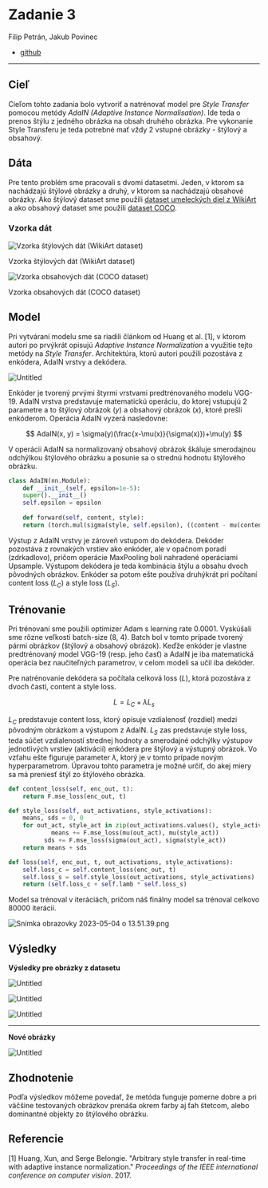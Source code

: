 # Zadanie 3

Filip Petrán, Jakub Povinec

- [github](https://github.com/ns-super-team/assignment-3)

---

## Cieľ

Cieľom tohto zadania bolo vytvoriť a natrénovať model pre *Style Transfer* pomocou metódy *AdaIN (Adaptive Instance Normalisation)*. Ide teda o prenos štýlu z jedného obrázka na obsah druhého obrázka. Pre vykonanie Style Transferu je teda potrebné mať vždy 2 vstupné obrázky - štýlový a obsahový.

## Dáta

Pre tento problém sme pracovali s dvomi datasetmi. Jeden, v ktorom sa nachádzajú štýlové obrázky a druhý, v ktorom sa nachádzajú obsahové obrázky. Ako štýlový dataset sme použili [dataset umeleckých diel z WikiArt](https://www.kaggle.com/competitions/painter-by-numbers/data) a ako obsahový dataset sme použili [dataset COCO](https://cocodataset.org/#download).

### Vzorka dát

![Vzorka štýlových dát (WikiArt dataset)](imgs/Untitled.png)

Vzorka štýlových dát (WikiArt dataset)

![Vzorka obsahových dát (COCO dataset)](imgs/Untitled%201.png)

Vzorka obsahových dát (COCO dataset)

## **Model**

Pri vytváraní modelu sme sa riadili článkom od Huang et al. [1], v ktorom autori po prvýkrát opisujú *Adaptive Instance Normalization* a využitie tejto metódy na *Style Transfer*. Architektúra, ktorú autori použili pozostáva z enkódera, AdaIN vrstvy a dekódera.

![Untitled](imgs/Untitled%202.png)

Enkóder je tvorený prvými štyrmi vrstvami predtrénovaného modelu VGG-19. AdaIN vrstva predstavuje matematickú operáciu, do ktorej vstupujú 2 parametre a to štýlový obrázok ($y$) a obsahový obrázok ($x$), ktoré prešli enkóderom. Operácia AdaIN vyzerá nasledovne:

$$
AdaIN(x, y) = \sigma(y)(\frac{x-\mu(x)}{\sigma(x)})+\mu(y)
$$

V operácii AdaIN sa normalizovaný obsahový obrázok škáluje smerodajnou odchýlkou štýlového obrázku a posunie sa o strednú hodnotu štýlového obrázku.

```python
class AdaIN(nn.Module):
	def __init__(self, epsilon=1e-5):
    super().__init__()
    self.epsilon = epsilon
	
	def forward(self, content, style):
    return (torch.mul(sigma(style, self.epsilon), ((content - mu(content)) / sigma(content, self.epsilon))) + mu(style))
```

Výstup z AdaIN vrstvy je zároveň vstupom do dekódera. Dekóder pozostáva z rovnakých vrstiev ako enkóder, ale v opačnom poradí (zdrkadlovo), pričom operácie MaxPooling boli nahradené operáciami Upsample. Výstupom dekódera je teda kombinácia štýlu a obsahu dvoch pôvodných obrázkov. Enkóder sa potom ešte používa druhýkrát pri počítaní content loss ($L_C$) a style loss ($L_S$).

## Trénovanie

Pri trénovaní sme použili optimizer Adam s learning rate 0.0001. Vyskúšali sme rôzne veľkosti batch-size (8, 4). Batch bol v tomto prípade tvorený pármi obrázkov (štýlový a obsahový obrázok). Keďže enkóder je vlastne predtrénovaný model VGG-19 (resp. jeho časť) a AdaIN je iba matematická operácia bez naučiteľných parametrov, v celom modeli sa učil iba dekóder. 

Pre natrénovanie dekódera sa počítala celková loss ($L$), ktorá pozostáva z dvoch častí, content a style loss.

$$
L=L_C+\lambda L_s
$$

$L_C$ predstavuje content loss, ktorý opisuje vzdialenosť (rozdiel) medzi pôvodným obrázkom a výstupom z AdaIN. $L_S$ zas predstavuje style loss, teda súčet vzdialeností strednej hodnoty a smerodajné odchýlky výstupov jednotlivých vrstiev (aktivácií) enkódera pre štýlový a výstupný obrázok. Vo vzťahu ešte figuruje parameter $\lambda$, ktorý je v tomto prípade novým hyperparametrom. Úpravou tohto parametra je možné určiť, do akej miery sa má preniesť štýl zo štýlového obrázka.

```python
def content_loss(self, enc_out, t):
	return F.mse_loss(enc_out, t)

def style_loss(self, out_activations, style_activations):
	means, sds = 0, 0
	for out_act, style_act in zip(out_activations.values(), style_activations.values()):
			means += F.mse_loss(mu(out_act), mu(style_act))
		  sds += F.mse_loss(sigma(out_act), sigma(style_act))
	return means + sds

def loss(self, enc_out, t, out_activations, style_activations):
	self.loss_c = self.content_loss(enc_out, t)
	self.loss_s = self.style_loss(out_activations, style_activations)        
	return (self.loss_c + self.lamb * self.loss_s)
```

Model sa trénoval v iteráciách, pričom náš finálny model sa trénoval celkovo 80000 iterácií.

![Snímka obrazovky 2023-05-04 o 13.51.39.png](imgs/Snmka_obrazovky_2023-05-04_o_13.51.39.png)

## Výsledky

**Výsledky pre obrázky z datasetu**

![Untitled](imgs/Untitled%203.png)

![Untitled](imgs/Untitled%204.png)

![Untitled](imgs/Untitled%205.png)

---

**Nové obrázky**

![Untitled](imgs/Untitled%206.png)

## Zhodnotenie

Podľa výsledkov môžeme povedať, že metóda funguje pomerne dobre a pri väčšine testovaných obrázkov prenáša okrem farby aj ťah štetcom, alebo dominantné objekty zo štýlového obrázku.

## Referencie

[1] Huang, Xun, and Serge Belongie. "Arbitrary style transfer in real-time with adaptive instance normalization." *Proceedings of the IEEE international conference on computer vision*. 2017.